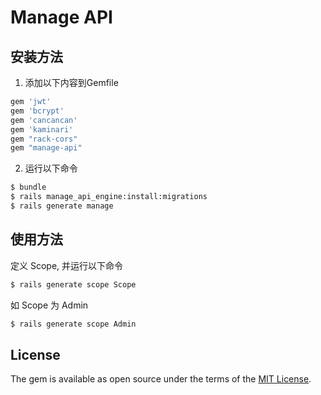 # Manage API

## 安装方法

1. 添加以下内容到Gemfile

```ruby
gem 'jwt'
gem 'bcrypt'
gem 'cancancan'
gem 'kaminari'
gem "rack-cors"
gem "manage-api"

```

2. 运行以下命令

```bash
$ bundle
$ rails manage_api_engine:install:migrations
$ rails generate manage
```

## 使用方法

定义 Scope, 并运行以下命令

```bash
$ rails generate scope Scope
```

如 Scope 为 Admin

```bash
$ rails generate scope Admin
```

## License

The gem is available as open source under the terms of the [MIT License](https://opensource.org/licenses/MIT).

